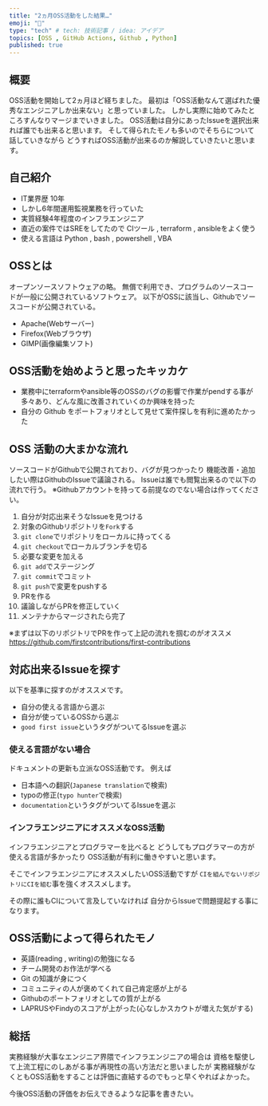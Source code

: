 ```yaml
---
title: "2ヵ月OSS活動をした結果…"
emoji: "👮"
type: "tech" # tech: 技術記事 / idea: アイデア
topics: [OSS , GitHub Actions, Github , Python]
published: true
---
```


## 概要
OSS活動を開始して2ヵ月ほど経ちました。
最初は「OSS活動なんて選ばれた優秀なエンジニアしか出来ない」と思っていました。
しかし実際に始めてみたところすんなりマージまでいきました。
OSS活動は自分にあったIssueを選択出来れば誰でも出来ると思います。
そして得られたモノも多いのでそちらについて話していきながら
どうすればOSS活動が出来るのか解説していきたいと思います。

## 自己紹介
- IT業界歴 10年
- しかし6年間運用監視業務を行っていた
- 実質経験4年程度のインフラエンジニア
- 直近の案件ではSREをしてたので CIツール , terraform , ansibleをよく使う
- 使える言語は Python , bash , powershell , VBA

## OSSとは
オープンソースソフトウェアの略。
無償で利用でき、プログラムのソースコードが一般に公開されているソフトウェア。
以下がOSSに該当し、Githubでソースコードが公開されている。

- Apache(Webサーバー)
- Firefox(Webブラウザ)
- GIMP(画像編集ソフト)

## OSS活動を始めようと思ったキッカケ

- 業務中にterraformやansible等のOSSのバグの影響で作業がpendする事が多々あり、どんな風に改善されていくのか興味を持った
- 自分の Github をポートフォリオとして見せて案件探しを有利に進めたかった

## OSS 活動の大まかな流れ
ソースコードがGithubで公開されており、バグが見つかったり
機能改善・追加したい際はGithubのIssueで議論される。
Issueは誰でも閲覧出来るので以下の流れで行う。
※Githubアカウントを持ってる前提なのでない場合は作ってください。

1. 自分が対応出来そうなIssueを見つける
2. 対象のGithubリポジトリを`Fork`する
3. `git clone`でリポジトリをローカルに持ってくる
4. `git checkout`でローカルブランチを切る
5. 必要な変更を加える
6. `git add`でステージング
7. `git commit`でコミット
8. `git push`で変更をpushする
9. PRを作る
10. 議論しながらPRを修正していく
11. メンテナからマージされたら完了

※まずは以下のリポジトリでPRを作って上記の流れを掴むのがオススメ
https://github.com/firstcontributions/first-contributions

## 対応出来るIssueを探す

以下を基準に探すのがオススメです。

- 自分の使える言語から選ぶ
- 自分が使っているOSSから選ぶ
- `good first issue`というタグがついてるIssueを選ぶ

### 使える言語がない場合

ドキュメントの更新も立派なOSS活動です。
例えば
- 日本語への翻訳(`Japanese translation`で検索)
- typoの修正(`typo hunter`で検索)
- `documentation`というタグがついてるIssueを選ぶ

### インフラエンジニアにオススメなOSS活動
インフラエンジニアとプログラマーを比べると
どうしてもプログラマーの方が使える言語が多かったり
OSS活動が有利に働きやすいと思います。

そこでインフラエンジニアにオススメしたいOSS活動ですが
`CIを組んでないリポジトリにCIを組む`事を強くオススメします。

その際に誰もCIについて言及していなければ
自分からIssueで問題提起する事になります。

## OSS活動によって得られたモノ

- 英語(reading , writing)の勉強になる
- チーム開発のお作法が学べる
- Git の知識が身につく
- コミュニティの人が褒めてくれて自己肯定感が上がる
- Githubのポートフォリオとしての質が上がる
- LAPRUSやFindyのスコアが上がった(心なしかスカウトが増えた気がする)

## 総括
実務経験が大事なエンジニア界隈でインフラエンジニアの場合は
資格を駆使して上流工程にのしあがる事が再現性の高い方法だと思いましたが
実務経験がなくともOSS活動をすることは評価に直結するのでもっと早くやればよかった。

今後OSS活動の評価をお伝えできるような記事を書きたい。